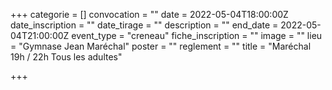 +++
categorie = []
convocation = ""
date = 2022-05-04T18:00:00Z
date_inscription = ""
date_tirage = ""
description = ""
end_date = 2022-05-04T21:00:00Z
event_type = "creneau"
fiche_inscription = ""
image = ""
lieu = "Gymnase Jean Maréchal"
poster = ""
reglement = ""
title = "Maréchal 19h / 22h Tous les adultes"

+++
